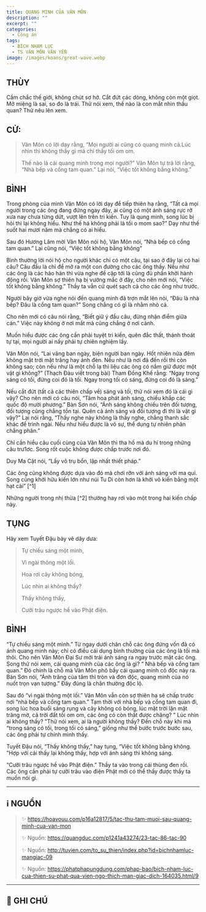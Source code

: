 ```yaml
---
title: QUANG MINH CỦA VÂN MÔN
description: ""
excerpt: ""
categories:
  - Công án
tags:
  - BÍCH NHAM LỤC
  - TS VÂN MÔN VĂN YỂN
image: /images/koans/great-wave.webp
---
```


## THÙY

Cầm chắc thế giới, không chút sơ hở. Cắt đứt các dòng, không còn một giọt. Mở miệng là sai, so đo là trái. Thử nói xem, thế nào là con mắt nhìn thấu quan? Thử nêu lên xem.

## CỬ:

> Vân Môn có lời dạy rằng, “Mọi người ai cũng có quang minh cả.Lúc nhìn thì không thấy gì mà chỉ thấy tối om om. 
> 
> Thế nào là cái quang minh trong mọi người?” Vân Môn tự trả lời rằng, “Nhà bếp và cổng tam quan.” Lại nói, “Việc tốt không bằng không.”

## BÌNH

Trong phòng của mình Vân Môn có lời dạy để tiếp thiên hạ rằng, “Tất cả mọi người trong các ông đang đứng ngay đây, ai cũng có một ánh sáng rực rỡ xưa nay chưa từng dứt, vượt lên trên tri kiến. Tuy là qung minh, song lúc bị hỏi thì lại không hiểu. Như thế há không phải là tối o mom sao?” Dạy như thế suốt hai mươi năm mà chẳng có ai hiểu.

Sau đó Hương Lâm mời Vân Môn nói hộ, Vân Môn nói, “Nhà bếp có cổng tam quan.” Lại cũng nói, “Việc tốt không bằng không” 

Bình thường lời nói hộ cho người khác chỉ có một câu, tại sao ở đây lại có hai câu? Câu đầu là chỉ để mở ra một con đường cho các ông thấy. Nếu như các ông là các hảo hán thì vừa nghe đề cập tới là cũng đủ phấn khởi hành động rồi. Vân Môn sợ thiên hạ bị vướng mắc ở đây, cho nên mới nói, “Việc tốt không bằng không.” Thầy ta vẫn cứ quét sạch cả cho các ông như trước.

Người bây giờ vừa nghe nói đến quang minh đã trợn mắt lên nói, “Đâu là nhà bếp? Đâu là cổng tam quan?” Song chẳng có gì là nhằm nhò cả. 

Cho nên mới có câu nói rằng, “Biết giữ ý đầu câu, đừng nhận điểm giữa cán.” Việc này không ở nơi mắt mà cũng chẳng ở nơi cảnh. 

Muốn hiểu được các ông cần phải tuyệt tri kiến, quên đắc thất, thánh thoát tự tại, mọi người ai nấy phải tự chiên nghiệm lấy.

Vân Môn nói, “Lai vãng ban ngày, biện người ban ngày. Hốt nhiên nửa đêm không mặt trời mặt trăng hay ánh đèn. Nếu như là nơi đã đến rồi thì còn không sao; còn nếu như là một chỗ lạ thì liệu các ông có nắm giữ được một vật gì không?” (Thạch Đàu viết trong bài) Tham Đồng Khế rằng: “Ngay trong sáng có tối, đừng coi đó là tối. Ngay trong tối có sáng, đừng coi đó là sáng.”

Nếu cắt đứt (tất cả các thiên chấp về) sáng và tối, thử nói xem đó là cái gì vậy? Cho nên mới có câu nói, “Tâm hoa phát ánh sáng, chiếu khắp các quốc độ mười phương.” Bàn Sơn nói, “Ánh sáng không chiếu trên đối tượng, đối tượng cũng chẳng tồn tại. Quên cả ánh sáng và đối tượng đi thì là vật gì vậy?” Lại nói rằng, “Thấy nghe này không là thấy nghe, chẳng thanh sắc khác để trình ngài. Nếu như hiểu được là vô sự, thể dụng tự nhiên phân chẳng phân.”

Chỉ cần hiểu câu cuối cùng của Vân Môn thì tha hồ mà du hí trong những câu trư1ơc. Song rốt cuộc không được chấp trước nơi đó. 

Duy Ma Cật nói, “Lấy vô trụ bổn, lập nhất thiết pháp.” 

Các ông cũng không được dựa vào đó mà chơi rỡn với ánh sáng với ma quỉ. Song cũng khởi hữu kiến lớn như núi Tu Di còn hơn là khởi vô kiến bằng một hạt cải” [^1] 

Những người trong nhị thừa [^2] thường hay rơi vào một trong hai kiến chấp này.

## TỤNG

Hãy xem Tuyết Đậu bày vẽ dây dưa:

> Tự chiếu sáng một mình,
>
> Vì ngài thông một lối.
>
> Hoa rơi cây không bóng,
>
> Lúc nhìn ai không thấy?
>
> Thấy không thấy,
>
> Cưỡi trâu ngược hề vào Phật điện.

## BÌNH

“Tự chiếu sáng một mình.” Từ ngay dưới chân chỗ các ông đứng vốn đã có ánh quang minh này; chỉ có điều cái dụng bình thường của các ông là tối mà thôi. Cho nên Vân Môn Đại Sư mới trải ánh sáng ra ngay trước mặt các ông. Song thử nói xem, cái quang minh của các ông là gì? “ Nhà bếp và cổng tam quan.” Đó chính là chỗ mà Vân Môn phô bầy cái quang minh cô độc này ra. Bàn Sơn nói, “Ánh trăng của tâm thì tròn và đơn độc, quang minh của nó nuốt trọn vạn tượng.” Đây đúng là chân thường độc lộ.

Sau đó “vì ngài thông một lối.” Vân Môn vẫn còn sợ thiên hạ sẽ chấp trước nơi “nhà bếp và cổng tam quan.” Tạm thời với nhà bếp và cổng tam quan đi, song lúc hoa buổi sáng rụng và cây không có bóng, lúc mặt trời lặn mặt trăng mờ, cả trời đất tối om om, các ông có còn thất được chăng? “ Lúc nhìn ai không thấy? ”Thử nói xem, ai là người không thấy? Đến chỗ này khi mà “trong sáng có tối, trong tối có sáng,” giống như thể bước trước bước sau, các ông phải tự chính mình thấy.

Tuyết Đậu nói, “Thấy không thấy,” hay tụng, “Việc tốt không bằng không. ”Hợp với cái thấy lại không thấy, hợp với ánh sáng thì không sáng.

“Cưỡi trâu ngược hề vào Phật điện.” Thầy ta vào trong cái thùng đen rồi. Các ông cần phải tự cưỡi trâu vào điện Phật mới có thể thấy được thầy ta muốn nói gì.

<hr class="blog-rule" />

## ℹ️ NGUỒN

> ✨ https://hoavouu.com/p16a12817/5/tac-thu-tam-muoi-sau-quang-minh-cua-van-mon
>
> ✨ Nguồn: https://quangduc.com/p1241a43274/23-tac-86-tac-90
>
> ✨ Nguồn: http://tuvien.com/to_su_thien/index.php?id=bichnhamluc-mangiac-09
>
> ✨ Nguồn: https://phatphapungdung.com/phap-bao/bich-nham-luc-cua-thien-su-phat-qua-vien-ngo-thich-man-giac-dich-164035.html/9

<hr class="blog-rule" />

## 📌 GHI CHÚ

[^0]: ⭐️ <a href="/masters/Yunmen-Wenyan" target="_blank">🔗 TS VÂN MÔN VĂN YỂN</a>
